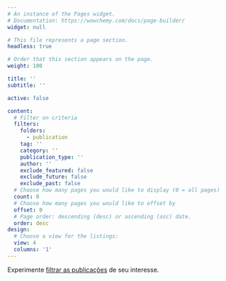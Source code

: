 ```yaml
---
# An instance of the Pages widget.
# Documentation: https://wowchemy.com/docs/page-builder/
widget: null

# This file represents a page section.
headless: true

# Order that this section appears on the page.
weight: 100

title: ''
subtitle: ''

active: false

content:
  # Filter on criteria
  filters:
    folders:
      - publication
    tag: ''
    category: ''
    publication_type: ''
    author: ''
    exclude_featured: false
    exclude_future: false
    exclude_past: false
  # Choose how many pages you would like to display (0 = all pages)
  count: 0
  # Choose how many pages you would like to offset by
  offset: 0
  # Page order: descending (desc) or ascending (asc) date.
  order: desc
design:
  # Choose a view for the listings:
  view: 4
  columns: '1'
---
```


Experimente [filtrar as publicações](./publication/) de seu interesse.
